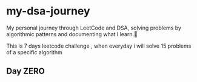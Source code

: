 # my-dsa-journey
 My personal journey through LeetCode and DSA, solving problems by algorithmic patterns and documenting what I learn.💯


This is 7 days leetcode challenge , when everyday i will solve 15 problems of a specific algorithm 
## Day ZERO
